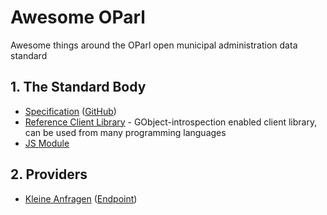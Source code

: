 # Awesome OParl

Awesome things around the OParl open municipal administration data standard

## 1. The Standard Body

- [Specification](https://dev.oparl.org/spezifikation) ([GitHub](https://github.com/OParl/spec))
- [Reference Client Library](https://github.com/OParl/liboparl) - GObject-introspection enabled client library, can be used from many programming languages
- [JS Module](https://github.com/OParl/oparl.js)

## 2. Providers

- [Kleine Anfragen](https://kleineanfragen.de/) ([Endpoint](https://api.kleineanfragen.de/oparl/v1))
